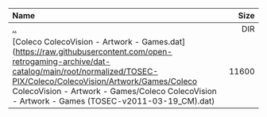 |Name|Size|
|:---|---:|
|[..](../index.html)|DIR|
|[Coleco ColecoVision - Artwork - Games.dat](https://raw.githubusercontent.com/open-retrogaming-archive/dat-catalog/main/root/normalized/TOSEC-PIX/Coleco/ColecoVision/Artwork/Games/Coleco ColecoVision - Artwork - Games/Coleco ColecoVision - Artwork - Games (TOSEC-v2011-03-19_CM).dat)|11600|

